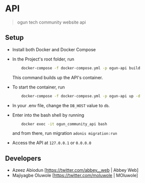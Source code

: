 # API 
> ogun tech community website api

## Setup

- Install both Docker and Docker Compose
- In the Project's root folder, run 

    ```bash
        docker-compose -f docker-compose.yml -p ogun-api build
    ```
  This command builds up the API's container. 
  
- To start the container, run 

    ```bash
        docker-compose -f docker-compose.yml -p ogun-api up -d
    ```
  
- In your .env file, change the `DB_HOST` value to `db`.

- Enter into the bash shell by running 
    
    ```bash
        docker exec -it ogun_community_api bash
    ```
  and from there, run migration `adonis migration:run`

- Access the API at `127.0.0.1` or `0.0.0.0`

## Developers
- Azeez Abiodun [https://twitter.com/abbey__web | Abbey Web] 
- Majiyagbe Oluwole [https://twitter.com/moluwole | MOluwole] 


